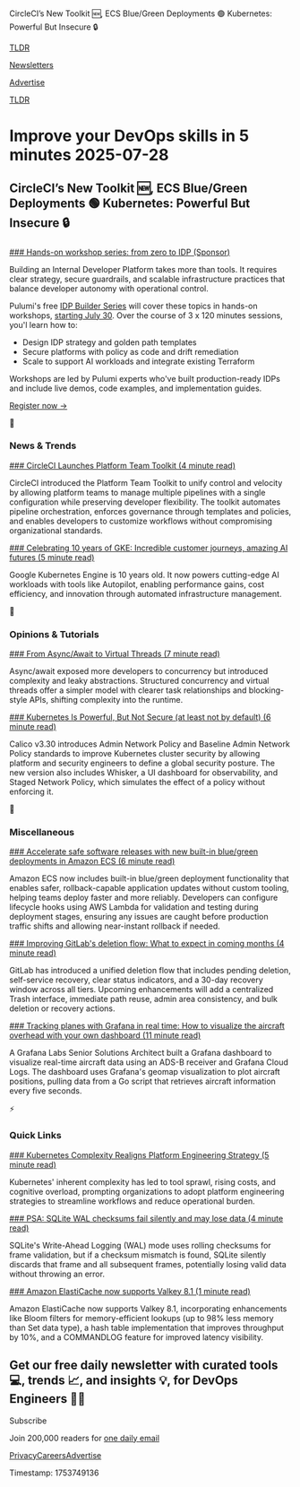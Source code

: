 CircleCI’s New Toolkit 🆕, ECS Blue/Green Deployments 🟢 Kubernetes: Powerful But Insecure 🔒

[TLDR](/)

[Newsletters](/newsletters)

[Advertise](https://advertise.tldr.tech/)

[TLDR](/)

# Improve your DevOps skills in 5 minutes 2025-07-28

## CircleCI’s New Toolkit 🆕, ECS Blue/Green Deployments 🟢 Kubernetes: Powerful But Insecure 🔒

### 

[### Hands-on workshop series: from zero to IDP (Sponsor)](https://hubs.ly/Q03x7NMw0)

Building an Internal Developer Platform takes more than tools. It requires clear strategy, secure guardrails, and scalable infrastructure practices that balance developer autonomy with operational control.

Pulumi's free [IDP Builder Series](https://hubs.ly/Q03x7NMw0) will cover these topics in hands-on workshops, [starting July 30](https://hubs.ly/Q03x7NMw0). Over the course of 3 x 120 minutes sessions, you'l learn how to:

* Design IDP strategy and golden path templates
* Secure platforms with policy as code and drift remediation
* Scale to support AI workloads and integrate existing Terraform

Workshops are led by Pulumi experts who've built production-ready IDPs and include live demos, code examples, and implementation guides.

[Register now →](https://hubs.ly/Q03x7NMw0)

📱

### News & Trends

[### CircleCI Launches Platform Team Toolkit (4 minute read)](https://www.devopsdigest.com/circleci-launches-platform-team-toolkit?utm_source=tldrdevops)

CircleCI introduced the Platform Team Toolkit to unify control and velocity by allowing platform teams to manage multiple pipelines with a single configuration while preserving developer flexibility. The toolkit automates pipeline orchestration, enforces governance through templates and policies, and enables developers to customize workflows without compromising organizational standards.

[### Celebrating 10 years of GKE: Incredible customer journeys, amazing AI futures (5 minute read)](https://cloud.google.com/blog/products/containers-kubernetes/10-years-of-gke-ebook/?utm_source=tldrdevops)

Google Kubernetes Engine is 10 years old. It now powers cutting-edge AI workloads with tools like Autopilot, enabling performance gains, cost efficiency, and innovation through automated infrastructure management.

🚀

### Opinions & Tutorials

[### From Async/Await to Virtual Threads (7 minute read)](https://lucumr.pocoo.org/2025/7/26/virtual-threads/?utm_source=tldrdevops)

Async/await exposed more developers to concurrency but introduced complexity and leaky abstractions. Structured concurrency and virtual threads offer a simpler model with clearer task relationships and blocking-style APIs, shifting complexity into the runtime.

[### Kubernetes Is Powerful, But Not Secure (at least not by default) (6 minute read)](https://www.tigera.io/blog/kubernetes-is-powerful-but-not-secure-at-least-not-by-default/?utm_source=tldrdevops)

Calico v3.30 introduces Admin Network Policy and Baseline Admin Network Policy standards to improve Kubernetes cluster security by allowing platform and security engineers to define a global security posture. The new version also includes Whisker, a UI dashboard for observability, and Staged Network Policy, which simulates the effect of a policy without enforcing it.

🎁

### Miscellaneous

[### Accelerate safe software releases with new built-in blue/green deployments in Amazon ECS (6 minute read)](https://aws.amazon.com/blogs/aws/accelerate-safe-software-releases-with-new-built-in-blue-green-deployments-in-amazon-ecs/?utm_source=tldrdevops)

Amazon ECS now includes built-in blue/green deployment functionality that enables safer, rollback-capable application updates without custom tooling, helping teams deploy faster and more reliably. Developers can configure lifecycle hooks using AWS Lambda for validation and testing during deployment stages, ensuring any issues are caught before production traffic shifts and allowing near-instant rollback if needed.

[### Improving GitLab's deletion flow: What to expect in coming months (4 minute read)](https://about.gitlab.com/blog/improving-gitlab-deletion-flow-what-to-expect-in-coming-months/?utm_source=tldrdevops)

GitLab has introduced a unified deletion flow that includes pending deletion, self-service recovery, clear status indicators, and a 30-day recovery window across all tiers. Upcoming enhancements will add a centralized Trash interface, immediate path reuse, admin area consistency, and bulk deletion or recovery actions.

[### Tracking planes with Grafana in real time: How to visualize the aircraft overhead with your own dashboard (11 minute read)](https://grafana.com/blog/2025/07/25/tracking-planes-with-grafana-in-real-time-how-to-visualize-the-aircraft-overhead-with-your-own-dashboard/?utm_source=tldrdevops)

A Grafana Labs Senior Solutions Architect built a Grafana dashboard to visualize real-time aircraft data using an ADS-B receiver and Grafana Cloud Logs. The dashboard uses Grafana's geomap visualization to plot aircraft positions, pulling data from a Go script that retrieves aircraft information every five seconds.

⚡️

### Quick Links

[### Kubernetes Complexity Realigns Platform Engineering Strategy (5 minute read)](https://thenewstack.io/kubernetes-complexity-realigns-platform-engineering-strategy/?utm_source=tldrdevops)

Kubernetes' inherent complexity has led to tool sprawl, rising costs, and cognitive overload, prompting organizations to adopt platform engineering strategies to streamline workflows and reduce operational burden.

[### PSA: SQLite WAL checksums fail silently and may lose data (4 minute read)](https://avi.im/blag/2025/sqlite-wal-checksum/?utm_source=tldrdevops)

SQLite's Write-Ahead Logging (WAL) mode uses rolling checksums for frame validation, but if a checksum mismatch is found, SQLite silently discards that frame and all subsequent frames, potentially losing valid data without throwing an error.

[### Amazon ElastiCache now supports Valkey 8.1 (1 minute read)](https://aws.amazon.com/about-aws/whats-new/2025/07/amazon-elasticache-valkey-8-1/?utm_source=tldrdevops)

Amazon ElastiCache now supports Valkey 8.1, incorporating enhancements like Bloom filters for memory-efficient lookups (up to 98% less memory than Set data type), a hash table implementation that improves throughput by 10%, and a COMMANDLOG feature for improved latency visibility.

## Get our free daily newsletter with curated tools 💻, trends 📈, and insights 💡, for DevOps Engineers 👨‍💻

Subscribe

Join 200,000 readers for [one daily email](/api/latest/devops)

[Privacy](/privacy)[Careers](https://jobs.ashbyhq.com/tldr.tech)[Advertise](/devops/advertise)

Timestamp: 1753749136